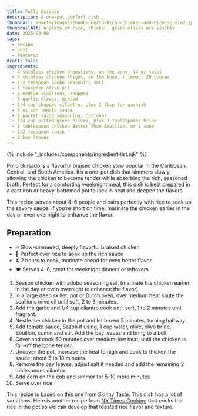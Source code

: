 ```yaml
---
title: Pollo Guisado
description: A one-pot comfort dish
thumbnail: assets/images/thumb-puerto-Rican-Chicken-and-Rice-square2.jpg
thumbnailAlt: A plate of rice, chicken, green olives are visible 
date: 2025-03-08
tags:
  - recipe
  - post
  - featured
draft: false
ingredients:
  - 4 skinless chicken drumsticks, on the bone, 14 oz total
  - 4 skinless chicken thighs, on the bone, trimmed, 20 ounces
  - 1/2 teaspoon adobo seasoning salt
  - 1 teaspoon olive oil
  - 4 medium scallions, chopped
  - 3 garlic cloves, minced
  - 1/4 cup chopped cilantro, plus 2 tbsp for garnish
  - 8 oz can tomato sauce
  - 1 packet sazon seasoning, optional
  - 1/4 cup pitted green olives, plus 2 tablespoons brine
  - 1 tablespoon Chicken Better Than Bouillon, or 1 cube
  - 1/2 teaspoon cumin
  - 2 bay leaves
---
```


{% include "_includes/components/ingredient-list.njk" %}

Pollo Guisado is a flavorful braised chicken stew popular in the Caribbean, Central, and South America. It’s a one-pot dish that simmers slowly, allowing the chicken to become tender while absorbing the rich, seasoned broth. Perfect for a comforting weeknight meal, this dish is best prepared in a cast iron or heavy-bottomed pot to lock in heat and deepen the flavors.

This recipe serves about 4–6 people and pairs perfectly with rice to soak up the savory sauce. If you’re short on time, marinate the chicken earlier in the day or even overnight to enhance the flavor. 

## Preparation

<div class="preparation-list">

<aside>

- 🔥 Slow-simmered, deeply flavorful braised chicken
- 🍛 Perfect over rice to soak up the rich sauce
- ⏳ 2 hours to cook, marinate ahead for even better flavor
- 🍽️ Serves 4–6, great for weeknight dinners or leftovers

</aside>

1. Season chicken with adobo seasoning salt (marinate the chicken earlier in the day or even overnight to enhance the flavor).
1. In a large deep skillet, pot or Dutch oven, over medium heat saute the scallions inive oil until soft, 2 to 3 minutes.
1. Add the garlic and 1/4 cup cilantro cook until soft, 1 to 2 minutes until fragrant.
1. Nestle the chicken in the pot and let brown 5 minutes, turning halfway.
1. Add tomato sauce, Sazon if using, 1 cup water, olive, olive brine, Bouillon, cumin and stir. Add the bay leaves and bring to a boil.
1. Cover and cook 50 minutes over medium-low heat, until the chicken is fall-off the bone tender.
1. Uncover the pot, increase the heat to high and cook to thicken the sauce, about 5 to 10 minutes.
1. Remove the bay leaves, adjust salt if needed and add the remaining 2 tablespoons cilantro.
1. Add corn on the cob and simmer for 5-10 more minutes
1. Serve over rice

</div>

This recipe is based on this one from [Skinny Taste](https://www.skinnytaste.com/pollo-guisado/). This dish has a lot of variations. Here is another recipe from [NY Times Cooking](https://cooking.nytimes.com/recipes/1021438-arroz-con-pollo) that cooks the rice in the pot so we can develop that toasted rice flavor and texture. 

